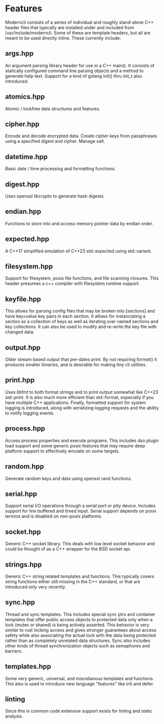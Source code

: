 # Features

Moderncli consists of a series of individual and roughly stand-alone C++ header
files that typically are installed under and included from
/usr/include/moderncli. Some of these are template headers, but all are meant
to be used directly inline. These currently include:

## args.hpp

An argument parsing library header for use in a C++ main().  It consists of
statically configured command line parsing objects and a method to generate
help text. Support for a kind of golang init() thru init\_t also introduced.

## atomics.hpp

Atomic / lockfree data structures and features.

## cipher.hpp

Encode and decode encrypted data. Create cipher keys from passphrases using
a specified digest and cipher. Manage salt.

## datetime.hpp

Basic date / time processing and formatting functions.

## digest.hpp

Uses openssl libcrypto to generate hash digests.

## endian.hpp

Functions to store into and access memory pointer data by endian order.

## expected.hpp

A C++17 simplified emulation of C++23 std::expected using std::variant.

## filesystem.hpp

Support for filesystem, posix file functions, and file scanning closures. This
header presumes a c++ compiler with filesystem runtime support.

## keyfile.hpp

This allows for parsing config files that may be broken into \[sections\] and
have key=value key pairs in each section.  It allows for instanciating a
section as a collection of keys as well as iterating over named sections and
key collections. It can also be used to modify and re-write the key file with
changed data.

## output.hpp

Older stream based output that pre-dates print. By not requiring format() it
produces smaller binaries, and is desirable for making tiny cli utilities.

## print.hpp

Uses libfmt to both format strings and to print output somewhat like C++23
std::print.  It is also much more efficient than std::format, especially if you
have multiple C++ applications. Finally, formatted support for system logging
is introduced, along with serializing logging requests and the ability to
notify logging events.

## process.hpp

Access process properties and execute programs. This includes dso plugin load
support and some generic posix features that may require deep platform support
to effectively emulate on some targets.

## random.hpp

Generate random keys and data using openssl rand functions.

## serial.hpp

Support serial I/O operations through a serial port or ptty device. Includes
support for line buffered and timed input. Serial support depends on posix
termios and is disabled on non-posix platforms.

## socket.hpp

Generic C++ socket library.  This deals with low level socket behavior and
could be thought of as a C++ wrapper for the BSD socket api.

## strings.hpp

Generic C++ string related templates and functions.  This typically covers
string functions either still missing in the C++ standard, or that are
introduced only very recently.

## sync.hpp

Thread and sync templates. This includes special sync ptrs and container
templates that offer public access objects to protected data only when a lock
(mutex or shared) is being actively asserted. This behavior is very similar to
rust locking access and gives stronger guarantees about access safety while
also associating the actual lock with the data being protected rather than as
completely unrelated data structures. Sync also includes other kinds of thread
synchronization objects such as semaphores and barriers.

## templates.hpp

Some very generic, universal, and miscellanous templates and functions. This
also is used to introduce new language "features" like init and defer.

## linting

Since this is common code extensive support exists for linting and static
analysis.
